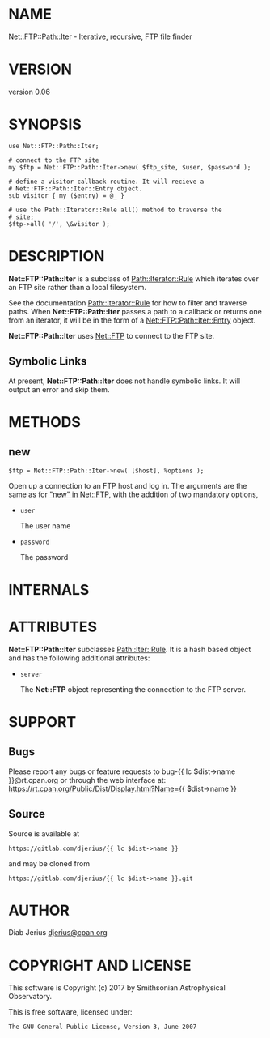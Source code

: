 # NAME

Net::FTP::Path::Iter - Iterative, recursive, FTP file finder

# VERSION

version 0.06

# SYNOPSIS

    use Net::FTP::Path::Iter;

    # connect to the FTP site
    my $ftp = Net::FTP::Path::Iter->new( $ftp_site, $user, $password );

    # define a visitor callback routine. It will recieve a
    # Net::FTP::Path::Iter::Entry object.
    sub visitor { my ($entry) = @_ }

    # use the Path::Iterator::Rule all() method to traverse the
    # site;
    $ftp->all( '/', \&visitor );

# DESCRIPTION

**Net::FTP::Path::Iter** is a subclass of [Path::Iterator::Rule](https://metacpan.org/pod/Path%3A%3AIterator%3A%3ARule) which
iterates over an FTP site rather than a local filesystem.

See the documentation [Path::Iterator::Rule](https://metacpan.org/pod/Path%3A%3AIterator%3A%3ARule) for how to filter and
traverse paths.  When **Net::FTP::Path::Iter** passes a path to a callback or
returns one from an iterator, it will be in the form of a
[Net::FTP::Path::Iter::Entry](https://metacpan.org/pod/Net%3A%3AFTP%3A%3APath%3A%3AIter%3A%3AEntry) object.

**Net::FTP::Path::Iter** uses [Net::FTP](https://metacpan.org/pod/Net%3A%3AFTP) to connect to the FTP site.

## Symbolic Links

At present, **Net::FTP::Path::Iter** does not handle symbolic links. It will
output an error and skip them.

# METHODS

## new

    $ftp = Net::FTP::Path::Iter->new( [$host], %options );

Open up a connection to an FTP host and log in.  The arguments
are the same as for ["new" in Net::FTP](https://metacpan.org/pod/Net%3A%3AFTP#new), with the addition of two
mandatory options,

- `user`

    The user name

- `password`

    The password

# INTERNALS

# ATTRIBUTES

**Net::FTP::Path::Iter** subclasses [Path::Iter::Rule](https://metacpan.org/pod/Path%3A%3AIter%3A%3ARule). It is a hash based object
and has the following additional attributes:

- `server`

    The **Net::FTP** object representing the connection to the FTP server.

# SUPPORT

## Bugs

Please report any bugs or feature requests to bug-{{ lc $dist->name }}@rt.cpan.org  or through the web interface at: https://rt.cpan.org/Public/Dist/Display.html?Name={{ $dist->name }}

## Source

Source is available at

    https://gitlab.com/djerius/{{ lc $dist->name }}

and may be cloned from

    https://gitlab.com/djerius/{{ lc $dist->name }}.git

# AUTHOR

Diab Jerius <djerius@cpan.org>

# COPYRIGHT AND LICENSE

This software is Copyright (c) 2017 by Smithsonian Astrophysical Observatory.

This is free software, licensed under:

    The GNU General Public License, Version 3, June 2007

